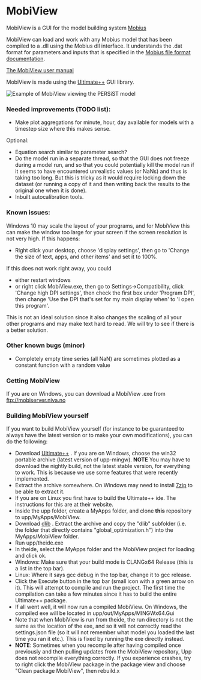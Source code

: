 # MobiView

MobiView is a GUI for the model building system [Mobius](https://github.com/NIVANorge/Mobius)

MobiView can load and work with any Mobius model that has been compiled to a .dll using the Mobius dll interface. It understands the .dat format for parameters and inputs that is specified in the [Mobius file format documentation](https://github.com/NIVANorge/Mobius/blob/master/Documentation/file_format_documentation.pdf).

[The MobiView user manual](https://github.com/NIVANorge/Mobius/blob/master/Documentation/mobiview_documentation.pdf)

MobiView is made using the [Ultimate++](https://www.ultimatepp.org/) GUI library.

![Example of MobiView viewing the PERSiST model](img/MobiView.png)


### Needed improvements (TODO list):
- Make plot aggregations for minute, hour, day available for models with a timestep size where this makes sense.

Optional:
- Equation search similar to parameter search?
- Do the model run in a separate thread, so that the GUI does not freeze during a model run, and so that you could potentially kill the model run if it seems to have encountered unrealistic values (or NaNs) and thus is taking too long. But this is tricky as it would require locking down the dataset (or running a copy of it and then writing back the results to the original one when it is done).
- Inbuilt autocalibration tools.

### Known issues:
Windows 10 may scale the layout of your programs, and for MobiView this can make the window too large for your screen if the screen resolution is not very high.
If this happens:
- Right click your desktop, choose 'display settings', then go to 'Change the size of text, apps, and other items' and set it to 100%.

If this does not work right away, you could
- either restart windows
- or right click MobiView.exe, then go to Settings->Compatibility, click 'Change high DPI settings', then check the first box under 'Program DPI', then change 'Use the DPI that's set for my main display when' to 'I open this program'.

This is not an ideal solution since it also changes the scaling of all your other programs and may make text hard to read. We will try to see if there is a better solution.

### Other known bugs (minor)
- Completely empty time series (all NaN) are sometimes plotted as a constant function with a random value

### Getting MobiView
If you are on Windows, you can download a MobiView .exe from ftp://mobiserver.niva.no

### Building MobiView yourself

If you want to build MobiView yourself (for instance to be guaranteed to always have the latest version or to make your own modifications), you can do the following:

- Download [Ultimate++](https://www.ultimatepp.org/) . If you are on Windows, choose the win32 portable archive (latest version of upp-mingw). **NOTE** You may have to download the nightly build, not the latest stable version, for everything to work. This is because we use some features that were recently implemented.
- Extract the archive somewhere. On Windows may need to install [7zip](https://www.7-zip.org/) to be able to extract it.
- If you are on Linux you first have to build the Ultimate++ ide. The instructions for this are at their website.
- Inside the upp folder, create a MyApps folder, and clone **this** repository to upp/MyApps/MobiView.
- Download [dlib](http://dlib.net/) . Extract the archive and copy the "dlib" subfolder (i.e. the folder that directly contains "global_optimization.h") into the MyApps/MobiView folder.
- Run upp/theide.exe
- In theide, select the MyApps folder and the MobiView project for loading and click ok.
- Windows: Make sure that your build mode is CLANGx64 Release (this is a list in the top bar).
- Linux: Where it says gcc debug in the top bar, change it to gcc release.
- Click the Execute button in the top bar (small icon with a green arrow on it). This will attempt to compile and run the project. The first time the compilation can take a few minutes since it has to build the entire Ultimate++ package.
- If all went well, it will now run a compiled MobiView. On Windows, the compiled exe will be located in upp/out/MyApps/MINGWx64.Gui
- Note that when MobiView is run from theide, the run directory is not the same as the location of the exe, and so it will not correctly read the settings.json file (so it will not remember what model you loaded the last time you ran it etc.). This is fixed by running the exe directly instead.
- **NOTE**: Sometimes when you recompile after having compiled once previously and then pulling updates from the MobiView repository, Upp does not recompile everything correctly. If you experience crashes, try to right click the MobiView package in the package view and choose "Clean package MobiView", then rebuild.x
